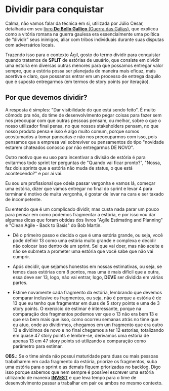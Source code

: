 # Dividir para conquistar

Calma, não vamos falar da técnica em si, utilizada por Júlio Cesar, detalhada em seu [livro **De Bello Gallico** (Guerra das Gálias)](shorturl.at/fkyKT), que explicou como a vitória romana na guerra gaulesa era essencialmente uma política de “dividir” seus inimigos, aliar com tribos individuais durante suas disputas com adversários locais. 

Trazendo isso para o contexto Ágil, gosto do termo dividir para conquistar quando tratamos de **SPLIT** de estórias de usuário, que consiste em dividir uma estoria em diversas outras menores para que possamos entregar valor sempre, que a estória possa ser planejada de maneira mais eficaz, mais acertiva e claro, que possamos entrar em um processo de entrega daquilo que é suposto entregarmos (em termos de story points por iteração).

## Por que devemos dividir?

A resposta é simples: "Dar visibilidade do que está sendo feito". É muito cômodo pra nós, do time de desenvolvimento pegar coisas para fazer sem nos preocupar com que outras pessoas pensam, ou melhor, sobre o que o nosso utilizador final pensa, no que nossos stakeholders pensam, no que nosso produto pensa e isso é algo muito comum, porque somos acostumados a tomar pancadas e não nos preocuparmos com isso, pois pensamos que a empresa vai sobreviver ou pensamentos do tipo "novidade estarem chateados conosco por não entregarmos DE NOVO". 

Outro motivo que eu uso para incentivar a divisão de estória é para evitarmos todo sprint ter perguntas de "Quando vai ficar pronto?", "Nossa, faz dois sprints que a estória não muda de status, o que está acontecendo?" e por ai vai.

Eu sou um profissional que odeia passar vergonha e vamos lá, começar uma estória, dizer que vamos entregar no final do sprint e levar 4 para terminar é motivo de muita vergonha, é gostar de levar na cara e ser taxado de incompetente.

Eu entendo que é um complicado dividir, mas custa nada parar um pouco para pensar em como podemos fragmentar a estória, e por isso vou dar algumas dicas que foram obtidas dos livros "Agile Estimating and Planning" e "Clean Agile - Back to Basis" do Bob Martin. 

- Dê o primeiro passo e decida o que é uma estória grande, ou seja, você pode definir 13 como uma estória muito grande e complexa e decidir não colocar isso dentro de um sprint.
Sei que vai doer, mas não aceite e não se submeta a prometer uma estória que você sabe que não vai cumprir.

- Após decidir, que sejamos honestos em nossas estimativas, ou seja, se temos duas estórias com 8 pontos, mas uma é mais difícil que a outra, essa deve ser 13, logo, não vai entrar, logo, **DEVE** ser dividida em várias partes.

- Estime novamente cada fragmento da estória, lembrando que devemos comparar inclusive os fragmentos, ou seja, não é porque a estória é de 13 que eu tenho que fragmentar em duas de 5 story points e uma de 3 story points. 
O exercício de estimar é interessante, porque na comparação dos fragmentos podemos ver que o 13 não era bem 13 e que era bem mais que isso, como ocorreu semanas atrás no time que eu atuo, onde ao dividirmos, chegamos em um fragmento que era outro 13 e dividimos de novo e no final chegamos a ter 12 estorias, totalizando em quase 47 story points e lembre-se, derivamos uma estória de apenas 13 em 47 story points só utilizando a comparação como parâmetro para estimar.

**OBS.:** Se o time ainda não possui maturidade para duas ou mais pessoas trabalharem em cada fragmento da estória, priorize os fragmentos, suba uma estória para o sprint e as demais fiquem priorizadas no backlog. Digo isso porque sabemos que nem sempre é possível escrever uma estória utilizando de maneira [**INVEST**](https://bit.ly/2seGEMl) e que leva tempo para o time de desenvolvimento passar a trabalhar em pair ou ambos no mesmo contexto. 